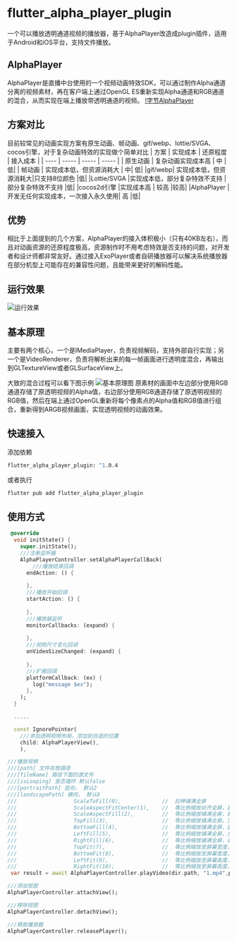 # flutter_alpha_player_plugin

一个可以播放透明通道视频的播放器，基于AlphaPlayer改造成plugin插件，适用于Android和iOS平台，支持文件播放。

## AlphaPlayer

AlphaPlayer是直播中台使用的一个视频动画特效SDK，可以通过制作Alpha通道分离的视频素材，再在客户端上通过OpenGL ES重新实现Alpha通道和RGB通道的混合，从而实现在端上播放带透明通道的视频。
[!字节AlphaPlayer](https://github.com/bytedance/AlphaPlayer)

## 方案对比

目前较常见的动画实现方案有原生动画、帧动画、gif/webp、lottie/SVGA、cocos引擎，对于复杂动画特效的实现做个简单对比
|  方案   |  实现成本  |  还原程度  |   接入成本  |
|  ----  |   -----   |   -----   |   -----   |
| 原生动画  | 复杂动画实现成本高 | 中 |  低|
| 帧动画  | 实现成本低，但资源消耗大 | 中| 低|
|gif/webp| 实现成本低，但资源消耗大|只支持8位颜色 |低|
|Lottie/SVGA |实现成本低，部分复杂特效不支持 |部分复杂特效不支持 |低|
|cocos2d引擎 |实现成本高 | 较高 |较高|
|AlphaPlayer |开发无任何实现成本，一次接入永久使用| 高 |低|

## 优势

相比于上面提到的几个方案，AlphaPlayer的接入体积极小（只有40KB左右），而且对动画资源的还原程度极高，资源制作时不用考虑特效是否支持的问题，对开发者和设计师都非常友好。通过接入ExoPlayer或者自研播放器可以解决系统播放器在部分机型上可能存在的兼容性问题，且能带来更好的解码性能。

## 运行效果

![运行效果](/example/assets/demo.gif)

## 基本原理

主要有两个核心，一个是IMediaPlayer，负责视频解码，支持外部自行实现；另一个是VideoRenderer，负责将解析出来的每一帧画面进行透明度混合，再输出到GLTextureView或者GLSurfaceView上。

大致的混合过程可以看下图示例
![基本原理图](/example/assets/introduction.png)
原素材的画面中左边部分使用RGB通道存储了原透明视频的Alpha值，右边部分使用RGB通道存储了原透明视频的RGB值，然后在端上通过OpenGL重新将每个像素点的Alpha值和RGB值进行组合，重新得到ARGB视频画面，实现透明视频的动画效果。

## 快速接入

添加依赖

```cmd
flutter_alpha_player_plugin: ^1.0.4
```

或者执行

```cmd
flutter pub add flutter_alpha_player_plugin
```

## 使用方式

```Dart
 @override
  void initState() {
    super.initState();
    ///注册监听器
    AlphaPlayerController.setAlphaPlayerCallBack(
        ///播放结束回调
      endAction: () {
        
      },
      ///播放开始回调
      startAction: () {
        
      },
      ///播放器监听
      monitorCallbacks: (expand) {
        
      },
      ///视频尺寸变化回调
      onVideoSizeChanged: (expand) {
        
      },
      ///扩展回调
      platformCallback: (ex) {
        log("message $ex");
      },
    );
  }

  .....

  const IgnorePointer(
    ///添加透明视频布局，添加到合适的位置
    child: AlphaPlayerView(),
    ),

///播放视频
///[path] 文件存放路径
///[fileName] 路径下面的源文件
///[isLooping] 是否循环 默认false 
///[portraitPath] 竖向， 默认2
///[landscapePath] 横向， 默认8
///                  ScaleToFill(0),             //  拉伸铺满全屏
///                  ScaleAspectFitCenter(1),    //  等比例缩放对齐全屏，居中，屏幕多余留空
///                  ScaleAspectFill(2),         //  等比例缩放铺满全屏，裁剪视频多余部分
///                  TopFill(3),                 //  等比例缩放铺满全屏，顶部对齐
///                  BottomFill(4),              //  等比例缩放铺满全屏，底部对齐
///                  LeftFill(5),                //  等比例缩放铺满全屏，左边对齐
///                  RightFill(6),               //  等比例缩放铺满全屏，右边对齐
///                  TopFit(7),                  //  等比例缩放至屏幕宽度，顶部对齐，底部留空
///                  BottomFit(8),               //  等比例缩放至屏幕宽度，底部对齐，顶部留空
///                  LeftFit(9),                 //  等比例缩放至屏幕高度，左边对齐，右边留空
///                  RightFit(10);               //  等比例缩放至屏幕高度，右边对齐，左边留空
 var result = await AlphaPlayerController.playVideo(dir.path, "1.mp4",portraitPath: 1, landscapePath: 8);

///添加视图
AlphaPlayerController.attachView();

///移除视图
AlphaPlayerController.detachView();

///释放播放器
AlphaPlayerController.releasePlayer();
```

